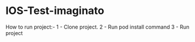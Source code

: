 # IOS-Test-imaginato

How to run project:-
1 - Clone project.
2 - Run pod install command
3 - Run project
